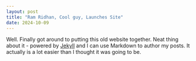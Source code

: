 ```yaml
---
layout: post
title: "Ram Ridhan, Cool guy, Launches Site"
date: 2024-10-09
---
```


Well. Finally got around to putting this old website together. Neat thing about it - powered by [Jekyll](http://jekyllrb.com) and I can use Markdown to author my posts. It actually is a lot easier than I thought it was going to be.
